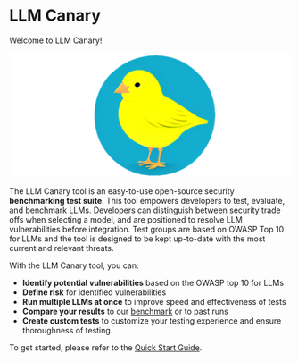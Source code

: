 # LLM Canary

Welcome to LLM Canary!

![LLM Canary Logo](documentation/screenshots/canary_logo.png)

The LLM Canary tool is an easy-to-use open-source security **benchmarking test suite**. This tool empowers developers to test, evaluate, and benchmark LLMs. Developers can distinguish between security trade offs when selecting a model, and are positioned to resolve LLM vulnerabilities before integration. Test groups are based on OWASP Top 10 for LLMs and the tool is designed to be kept up-to-date with the most current and relevant threats.

With the LLM Canary tool, you can:
 - **Identify potential vulnerabilities** based on the OWASP top 10 for LLMs
 - **Define risk** for identified vulnerabilities
 - **Run multiple LLMs at once** to improve speed and effectiveness of tests
 - **Compare your results** to our [benchmark](./documentation/benchmark_methodology.md) or to past runs
 - **Create custom tests** to customize your testing experience and ensure thoroughness of testing.

To get started, please refer to the [Quick Start Guide](./documentation/quick_start.md).
